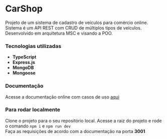 # CarShop

Projeto de um sistema de cadastro de veículos para comércio online. Sistema é um API REST com CRUD de múltiplos tipos de veículos. Desenvolvido em arquitetura MSC e visando a POO.

### Tecnologias utilizadas

- **TypeScript**
- **Express.js**
- **MongoDB**
- **Mongoose**

### Documentação

Acesse a documentação online com casos de uso [aqui](https://documenter.getpostman.com/view/25780292/2s935snMZ1)

### Para rodar localmente


Clone o projeto para o seu repositório local.
Acesse a raiz do projeto e rode o comando `npm i` e `npm run dev` <br>
Faça as requisições de acordo com a documentação na porta **3001**
